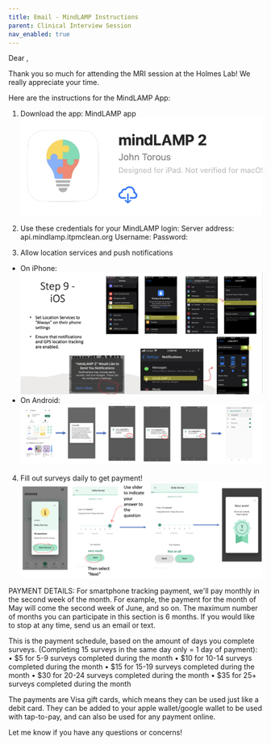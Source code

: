 ```yaml
---
title: Email - MindLAMP Instructions
parent: Clinical Interview Session
nav_enabled: true 
---
```

Dear   ,

Thank you so much for attending the MRI session at the Holmes Lab! We really appreciate your time.  

Here are the instructions for the MindLAMP App: 
1. Download the app: MindLAMP app  
![app-store](app-store.png)
2. Use these credentials for your MindLAMP login:
Server address: api.mindlamp.itpmclean.org 
Username: 
Password: 

3. Allow location services and push notifications
- On iPhone:
![ios](ios.png) 
- On Android:
![android](android.png)

4. Fill out surveys daily to get payment!
![survey](survey.png)


PAYMENT DETAILS: 
For smartphone tracking payment, we'll pay monthly in the second week of the month. For example, the payment for the month of May will come the second week of June, and so on. The maximum number of months you can participate in this section is 6 months. If you would like to stop at any time, send us an email or text.  

This is the payment schedule, based on the amount of days you complete surveys. (Completing 15 surveys in the same day only = 1 day of payment):
	• $5 for 5-9 surveys completed during the month 
	• $10 for 10-14 surveys completed during the month 
	• $15 for 15-19 surveys completed during the month 
	• $30 for 20-24 surveys completed during the month 
	• $35 for 25+ surveys completed during the month 


The payments are Visa gift cards, which means they can be used just like a debit card. They can be added to your apple wallet/google wallet to be used with tap-to-pay, and can also be used for any payment online. 



Let me know if you have any questions or concerns!

